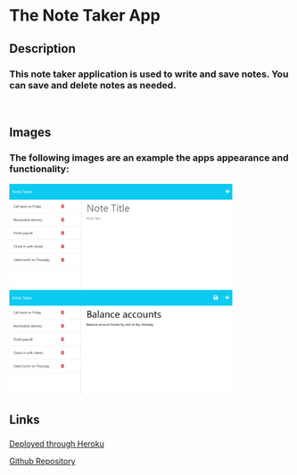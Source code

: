 # The Note Taker App

## Description
### This note taker application is used to write and save notes. You can save and delete notes as needed.  

<br>

## Images
### The following images are an example the apps appearance and functionality:

<img src="public/assets/11-express-homework-demo-01.png" width = "400px">

<img src="public/assets/11-express-homework-demo-02.png" width = "400px">

<br>

## Links
### 
<!-- add walk through video here -->

<a href=  https://note-taker-022123.herokuapp.com> Deployed through Heroku

<a href= https://github.com/mrgssg/note-taker> Github Repository